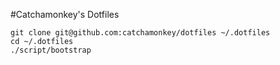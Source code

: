 #Catchamonkey's Dotfiles

    git clone git@github.com:catchamonkey/dotfiles ~/.dotfiles
    cd ~/.dotfiles
    ./script/bootstrap
